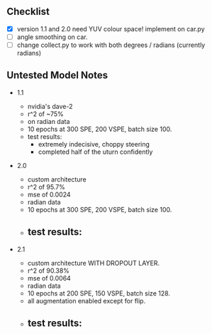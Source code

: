 ## Checklist
- [x] version 1.1 and 2.0 need YUV colour space! implement on car.py
- [ ] angle smoothing on car.
- [ ] change collect.py to work with both degrees / radians (currently radians)

## Untested Model Notes
- 1.1
	- nvidia's dave-2
	- r^2 of ~75% 
	- on radian data
	- 10 epochs at 300 SPE, 200 VSPE, batch size 100.
	- test results:
		- extremely indecisive, choppy steering
		- completed half of the uturn confidently

- 2.0
	- custom architecture
	- r^2 of 95.7%
	- mse of 0.0024 
	- radian data
	- 10 epochs at 300 SPE, 200 VSPE, batch size 100.
	- test results:
		- 

- 2.1
	- custom architecture WITH DROPOUT LAYER. 
	- r^2 of 90.38%
	- mse of 0.0064
	- radian data
	- 10 epochs at 200 SPE, 150 VSPE, batch size 128. 
	- all augmentation enabled except for flip. 
	- test results:
		- 
